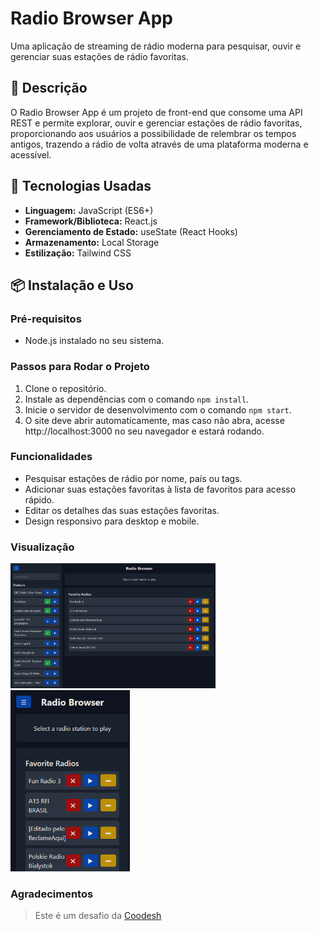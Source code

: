 # Radio Browser App

Uma aplicação de streaming de rádio moderna para pesquisar, ouvir e gerenciar suas estações de rádio favoritas.

## 📝 Descrição

O Radio Browser App é um projeto de front-end que consome uma API REST e permite explorar, ouvir e gerenciar estações de rádio favoritas, proporcionando aos usuários a possibilidade de relembrar os tempos antigos, trazendo a rádio de volta através de uma plataforma moderna e acessível.

## 🚀 Tecnologias Usadas

- **Linguagem:** JavaScript (ES6+)
- **Framework/Biblioteca:** React.js
- **Gerenciamento de Estado:** useState (React Hooks)
- **Armazenamento:** Local Storage
- **Estilização:** Tailwind CSS

## 📦 Instalação e Uso

### Pré-requisitos

- Node.js instalado no seu sistema.

### Passos para Rodar o Projeto

1. Clone o repositório.
2. Instale as dependências com o comando `npm install`.
3. Inicie o servidor de desenvolvimento com o comando `npm start`.
4. O site deve abrir automaticamente, mas caso não abra, acesse http://localhost:3000 no seu navegador e estará rodando.

### Funcionalidades

- Pesquisar estações de rádio por nome, país ou tags.
- Adicionar suas estações favoritas à lista de favoritos para acesso rápido.
- Editar os detalhes das suas estações favoritas.
- Design responsivo para desktop e mobile.

### Visualização

<div>
    <img alt="Prévia do website" src=".github/desktop.png" width="65%">
    <img alt="Prévia do website" src=".github/mobile.png" height="290px">
</div>

### Agradecimentos

> Este é um desafio da [Coodesh](https://coodesh.com/)
